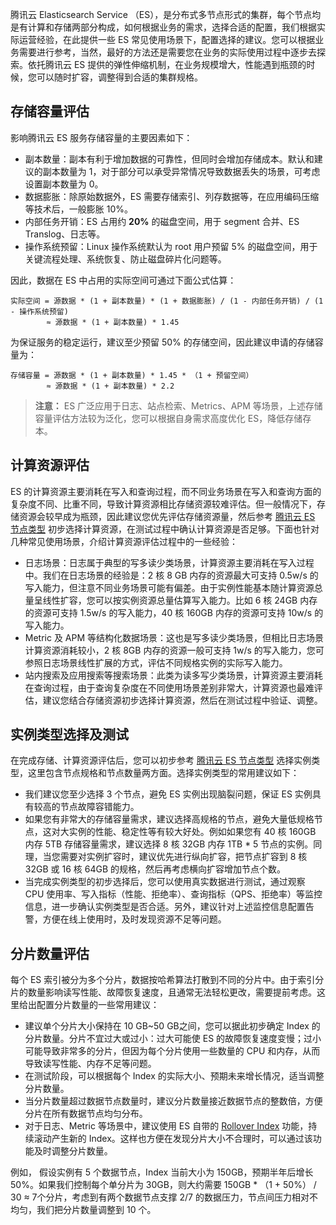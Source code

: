腾讯云 Elasticsearch Service （ES），是分布式多节点形式的集群，每个节点均是有计算和存储两部分构成，如何根据业务的需求，选择合适的配置，我们根据实际运营经验，在此提供一些 ES 常见使用场景下，配置选择的建议。您可以根据业务需要进行参考，当然，最好的方法还是需要您在业务的实际使用过程中逐步去探索。依托腾讯云 ES 提供的弹性伸缩机制，在业务规模增大，性能遇到瓶颈的时候，您可以随时扩容，调整得到合适的集群规格。

## 存储容量评估
影响腾讯云 ES 服务存储容量的主要因素如下：

- 副本数量：副本有利于增加数据的可靠性，但同时会增加存储成本。默认和建议的副本数量为 1，对于部分可以承受异常情况导致数据丢失的场景，可考虑设置副本数量为 0。
- 数据膨胀：除原始数据外，ES 需要存储索引、列存数据等，在应用编码压缩等技术后，一般膨胀 10%。
- 内部任务开销：ES 占用约 **20%** 的磁盘空间，用于 segment 合并、ES Translog、日志等。
- 操作系统预留：Linux 操作系统默认为 root 用户预留 5% 的磁盘空间，用于关键流程处理、系统恢复、防止磁盘碎片化问题等。

因此，数据在 ES 中占用的实际空间可通过下面公式估算：

``` 
实际空间 = 源数据 * (1 + 副本数量) * (1 + 数据膨胀) / (1 - 内部任务开销) / (1 - 操作系统预留)
        ≈ 源数据 * (1 + 副本数量) * 1.45
``` 
为保证服务的稳定运行，建议至少预留 50% 的存储空间，因此建议申请的存储容量为：
``` 
存储容量 = 源数据 * (1 + 副本数量) * 1.45 * （1 + 预留空间）
        ≈ 源数据 * (1 + 副本数量) * 2.2
``` 

> **注意：**
> ES 广泛应用于日志、站点检索、Metrics、APM 等场景，上述存储容量评估方法较为泛化，您可以根据自身需求高度优化 ES，降低存储存本。


## 计算资源评估
ES 的计算资源主要消耗在写入和查询过程，而不同业务场景在写入和查询方面的复杂度不同、比重不同，导致计算资源相比存储资源较难评估。但一般情况下，存储资源会较早成为瓶颈，因此建议您优先评估存储资源量，然后参考 [腾讯云 ES 节点类型](https://cloud.tencent.com/product/es/cluster-node) 初步选择计算资源，在测试过程中确认计算资源是否足够。下面也针对几种常见使用场景，介绍计算资源评估过程中的一些经验：

- 日志场景：日志属于典型的写多读少类场景，计算资源主要消耗在写入过程中。我们在日志场景的经验是：2 核 8 GB 内存的资源最大可支持 0.5w/s 的写入能力，但注意不同业务场景可能有偏差。由于实例性能基本随计算资源总量呈线性扩容，您可以按实例资源总量估算写入能力。比如 6 核 24GB 内存的资源可支持 1.5w/s 的写入能力，40 核 160GB 内存的资源可支持 10w/s 的写入能力。
- Metric 及 APM 等结构化数据场景：这也是写多读少类场景，但相比日志场景计算资源消耗较小，2 核 8GB 内存的资源一般可支持 1w/s 的写入能力，您可参照日志场景线性扩展的方式，评估不同规格实例的实际写入能力。
- 站内搜索及应用搜索等搜索场景：此类为读多写少类场景，计算资源主要消耗在查询过程，由于查询复杂度在不同使用场景差别非常大，计算资源也最难评估，建议您结合存储资源初步选择计算资源，然后在测试过程中验证、调整。


## 实例类型选择及测试

在完成存储、计算资源评估后，您可以初步参考 [腾讯云 ES 节点类型](https://cloud.tencent.com/product/es/cluster-node) 选择实例类型，这里包含节点规格和节点数量两方面。选择实例类型的常用建议如下：

- 我们建议您至少选择 3 个节点，避免 ES 实例出现脑裂问题，保证 ES 实例具有较高的节点故障容错能力。
- 如果您有非常大的存储容量需求，建议选择高规格的节点，避免大量低规格节点，这对大实例的性能、稳定性等有较大好处。例如如果您有 40 核 160GB 内存 5TB 存储容量需求，建议选择 8 核 32GB 内存 1TB * 5 节点的实例。同理，当您需要对实例扩容时，建议优先进行纵向扩容，把节点扩容到 8 核 32GB 或 16 核 64GB 的规格，然后再考虑横向扩容增加节点个数。
- 当完成实例类型的初步选择后，您可以使用真实数据进行测试，通过观察 CPU 使用率、写入指标（性能、拒绝率）、查询指标（QPS、拒绝率）等监控信息，进一步确认实例类型是否合适。另外，建议针对上述监控信息配置告警，方便在线上使用时，及时发现资源不足等问题。


## 分片数量评估

每个 ES 索引被分为多个分片，数据按哈希算法打散到不同的分片中。由于索引分片的数量影响读写性能、故障恢复速度，且通常无法轻松更改，需要提前考虑。这里给出配置分片数量的一些常用建议：

- 建议单个分片大小保持在 10 GB~50 GB之间，您可以据此初步确定 Index 的分片数量。分片不宜过大或过小：过大可能使 ES 的故障恢复速度变慢；过小可能导致非常多的分片，但因为每个分片使用一些数量的 CPU 和内存，从而导致读写性能、内存不足等问题。
- 在测试阶段，可以根据每个 Index 的实际大小、预期未来增长情况，适当调整分片数量。
- 当分片数量超过数据节点数量时，建议分片数量接近数据节点的整数倍，方便分片在所有数据节点均匀分布。
- 对于日志、Metric 等场景中，建议使用 ES 自带的 [Rollover Index](https://www.elastic.co/guide/en/elasticsearch/reference/master/indices-rollover-index.html) 功能，持续滚动产生新的 Index。这样也方便在发现分片大小不合理时，可以通过该功能及时调整分片数量。

例如， 假设实例有 5 个数据节点，Index 当前大小为 150GB，预期半年后增长 50%。如果我们控制每个单分片为 30GB，则大约需要 150GB * （1 + 50%） / 30 ≈ 7个分片，考虑到有两个数据节点支撑 2/7 的数据压力，节点间压力相对不均匀，我们把分片数量调整到 10 个。

